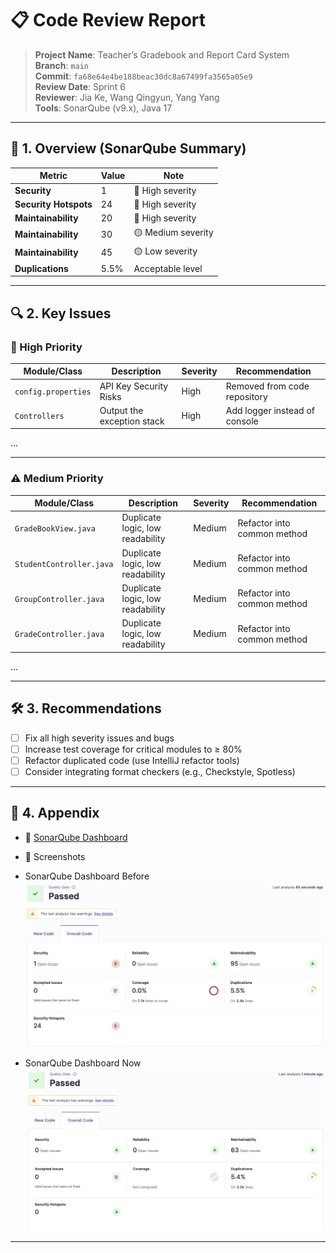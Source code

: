 # 📋 Code Review Report

> **Project Name**:  Teacher’s Gradebook and Report Card System  
> **Branch**: `main`  
> **Commit**: `fa68e64e4be188beac30dc8a67499fa3565a05e9`  
> **Review Date**:  Sprint 6  
> **Reviewer**: Jia Ke, Wang Qingyun, Yang Yang  
> **Tools**: SonarQube (v9.x), Java 17  

---

## 🧭 1. Overview (SonarQube Summary)

| Metric                 | Value       | Note                          |
|------------------------|-------------|-------------------------------|
| **Security**           | 1           | 🔴 High severity              |
| **Security Hotspots**  | 24          | 🔴 High severity              |
| **Maintainability**    | 20          | 🔴 High severity              |
| **Maintainability**    | 30          | 🟡 Medium severity            |
| **Maintainability**    | 45          | 🟡 Low severity               |
| **Duplications**       | 5.5%        | Acceptable level              |

---

## 🔍 2. Key Issues

### 🚨 High Priority

| Module/Class         | Description                     | Severity | Recommendation                 |
|----------------------|---------------------------------|----------|--------------------------------|
| `config.properties`  | API Key Security Risks          | High     | Removed from code repository   |
| `Controllers`        | Output the exception stack      | High     | Add logger instead of console  |
...

---

### ⚠️ Medium Priority

| Module/Class            | Description                        | Severity | Recommendation              |
|-------------------------|------------------------------------|----------|-----------------------------|
| `GradeBookView.java`    | Duplicate logic, low readability   | Medium   | Refactor into common method |
| `StudentController.java`| Duplicate logic, low readability   | Medium   | Refactor into common method |
| `GroupController.java`  | Duplicate logic, low readability   | Medium   | Refactor into common method |
| `GradeController.java`  | Duplicate logic, low readability   | Medium   | Refactor into common method |
...

---

## 🛠️ 3. Recommendations

- [ ] Fix all high severity issues and bugs
- [ ] Increase test coverage for critical modules to ≥ 80%
- [ ] Refactor duplicated code (use IntelliJ refactor tools)
- [ ] Consider integrating format checkers (e.g., Checkstyle, Spotless)

---

## 📎 4. Appendix

- 🔗 [SonarQube Dashboard](http://localhost:9000/dashboard?id=gradebook&codeScope=overall)
- 📸 Screenshots

- SonarQube Dashboard Before
![SonarQube Dashboard Before](sonarqube_dashboard_before.jpg "SonarQube Dashboard Before")
- SonarQube Dashboard Now
![SonarQube Dashboard Now](sonarqube_dashboard_now.jpg "SonarQube Dashboard Now")


---


